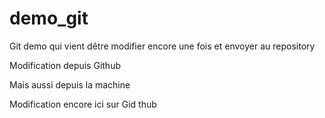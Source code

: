 # demo_git
Git demo qui vient dêtre modifier encore une fois et envoyer au repository


Modification depuis Github


Mais aussi depuis la machine


Modification encore ici sur Gid thub

